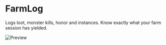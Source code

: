 # FarmLog
Logs loot, monster kills, honor and instances. Know exactly what your farm session has yielded.

![Preview](https://github.com/username/repository/blob/master/Preview.png)
